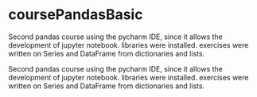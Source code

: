 # coursePandasBasic
Second pandas course using the pycharm IDE, since it allows the development of jupyter notebook. libraries were installed. exercises were written on Series and DataFrame from dictionaries and lists.



Second pandas course using the pycharm IDE, since it allows the development of jupyter notebook. libraries were installed. exercises were written on Series and DataFrame from dictionaries and lists.
